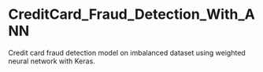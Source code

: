 # CreditCard_Fraud_Detection_With_ANN
Credit card fraud detection model on imbalanced dataset using weighted neural network with Keras.
